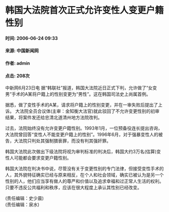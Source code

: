 # 韩国大法院首次正式允许变性人变更户籍性别

#### 时间: 2006-06-24 09:33  
#### 来源: 中国新闻网  
#### 作者: admin  
#### 点击: 208次  

中新网6月23日电 据“韩联社”报道，韩国大法院近日正式下判，允许做了“女变男”手术的A某将户籍上的性别变更为“男性”。这在韩国司法史上尚属首例。

据悉，做了变性手术的A某，请求将户籍上的性别变更，并在一审失败后提出了上诉。 大法院全员合议体(主审：金知衡大法官)就此驳回了不允许变更性别的初审结果，将案件发还给忠清北道清州地方法院改判。

过去，法院始终没有允许变更户籍性别。1993年1月，一位预备役连长提出咨询，大法院曾回答“变性人不能变更户籍上的性别”。1996年6月，对于强暴变性人的被告，大法院只判处其强制猥亵罪，而没有判其强奸罪。

韩国大法院此次做出下级法院将视为审判标准的判决后，韩国大约3万名(估算)变性人可能都会要求变更户籍性别。

韩国大法院在判决书中说，尽管没有关于变更性别的专门法律，但接受变性手术的人，其外貌特征确实已经与原来相反，在个人和社会领域，确实已被认为是另一个性别的人，他们应当享有做人的尊严和价值以及追求幸福和过正常人生活的权利。只要不违反公共福利和秩序，应该在很大程度上承认其性别已经改变。

(责任编辑：史少晨)  
(责任编辑：泉水)  